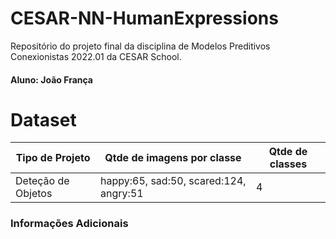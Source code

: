 # CESAR-NN-HumanExpressions
Repositório do projeto final da disciplina de Modelos Preditivos Conexionistas 2022.01 da CESAR School.
#### Aluno: João França

# Dataset 

|**Tipo de Projeto**|**Qtde de imagens por classe**|**Qtde de classes**|
|--|--|--|
|Deteção de Objetos|happy:65, sad:50, scared:124, angry:51|4|

### Informações Adicionais

